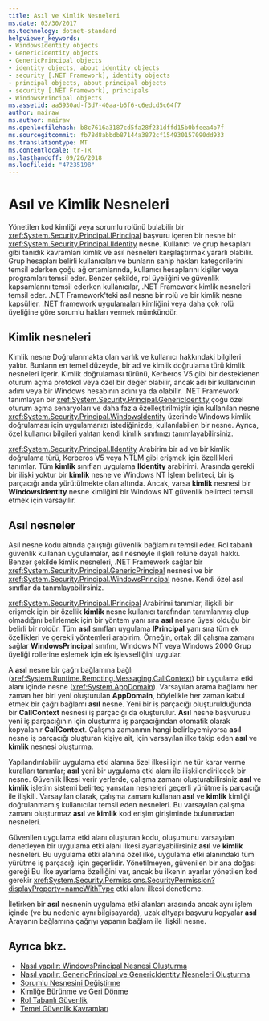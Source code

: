 ```yaml
---
title: Asıl ve Kimlik Nesneleri
ms.date: 03/30/2017
ms.technology: dotnet-standard
helpviewer_keywords:
- WindowsIdentity objects
- GenericIdentity objects
- GenericPrincipal objects
- identity objects, about identity objects
- security [.NET Framework], identity objects
- principal objects, about principal objects
- security [.NET Framework], principals
- WindowsPrincipal objects
ms.assetid: aa5930ad-f3d7-40aa-b6f6-c6edcd5c64f7
author: mairaw
ms.author: mairaw
ms.openlocfilehash: b8c7616a3187cd5fa28f231dffd15b0bfeea4b7f
ms.sourcegitcommit: fb78d8abbdb87144a3872cf154930157090dd933
ms.translationtype: MT
ms.contentlocale: tr-TR
ms.lasthandoff: 09/26/2018
ms.locfileid: "47235198"
---
```

# <a name="principal-and-identity-objects"></a>Asıl ve Kimlik Nesneleri
Yönetilen kod kimliği veya sorumlu rolünü bulabilir bir <xref:System.Security.Principal.IPrincipal> başvuru içeren bir nesne bir <xref:System.Security.Principal.IIdentity> nesne. Kullanıcı ve grup hesapları gibi tanıdık kavramları kimlik ve asıl nesneleri karşılaştırmak yararlı olabilir. Grup hesapları belirli kullanıcıları ve bunların sahip hakları kategorilerini temsil ederken çoğu ağ ortamlarında, kullanıcı hesaplarını kişiler veya programları temsil eder. Benzer şekilde, rol üyeliğini ve güvenlik kapsamlarını temsil ederken kullanıcılar, .NET Framework kimlik nesneleri temsil eder. .NET Framework'teki asıl nesne bir rolü ve bir kimlik nesne kapsüller. .NET framework uygulamaları kimliğini veya daha çok rolü üyeliğine göre sorumlu hakları vermek mümkündür.  
  
## <a name="identity-objects"></a>Kimlik nesneleri  
 Kimlik nesne Doğrulanmakta olan varlık ve kullanıcı hakkındaki bilgileri yalıtır. Bunların en temel düzeyde, bir ad ve kimlik doğrulama türü kimlik nesneleri içerir. Kimlik doğrulaması türünü, Kerberos V5 gibi bir desteklenen oturum açma protokol veya özel bir değer olabilir, ancak adı bir kullanıcının adını veya bir Windows hesabının adını ya da olabilir. .NET Framework tanımlayan bir <xref:System.Security.Principal.GenericIdentity> çoğu özel oturum açma senaryoları ve daha fazla özelleştirilmiştir için kullanılan nesne <xref:System.Security.Principal.WindowsIdentity> üzerinde Windows kimlik doğrulaması için uygulamanızı istediğinizde, kullanılabilen bir nesne. Ayrıca, özel kullanıcı bilgileri yalıtan kendi kimlik sınıfınızı tanımlayabilirsiniz.  
  
 <xref:System.Security.Principal.IIdentity> Arabirim bir ad ve bir kimlik doğrulama türü, Kerberos V5 veya NTLM gibi erişmek için özellikleri tanımlar. Tüm **kimlik** sınıfları uygulama **IIdentity** arabirimi. Arasında gerekli bir ilişki yoktur bir **kimlik** nesne ve Windows NT İşlem belirteci, bir iş parçacığı anda yürütülmekte olan altında. Ancak, varsa **kimlik** nesnesi bir **WindowsIdentity** nesne kimliğini bir Windows NT güvenlik belirteci temsil etmek için varsayılır.  
  
## <a name="principal-objects"></a>Asıl nesneler  
 Asıl nesne kodu altında çalıştığı güvenlik bağlamını temsil eder. Rol tabanlı güvenlik kullanan uygulamalar, asıl nesneyle ilişkili rolüne dayalı hakkı. Benzer şekilde kimlik nesneleri, .NET Framework sağlar bir <xref:System.Security.Principal.GenericPrincipal> nesnesi ve bir <xref:System.Security.Principal.WindowsPrincipal> nesne. Kendi özel asıl sınıflar da tanımlayabilirsiniz.  
  
 <xref:System.Security.Principal.IPrincipal> Arabirimi tanımlar, ilişkili bir erişmek için bir özellik **kimlik** nesne kullanıcı tarafından tanımlanmış olup olmadığını belirlemek için bir yöntem yanı sıra **asıl** nesne üyesi olduğu bir belirli bir roldür. Tüm **asıl** sınıfları uygulama **IPrincipal** yanı sıra tüm ek özellikleri ve gerekli yöntemleri arabirim. Örneğin, ortak dil çalışma zamanı sağlar **WindowsPrincipal** sınıfını, Windows NT veya Windows 2000 Grup üyeliği rollerine eşlemek için ek işlevselliğini uygular.  
  
 A **asıl** nesne bir çağrı bağlamına bağlı (<xref:System.Runtime.Remoting.Messaging.CallContext>) bir uygulama etki alanı içinde nesne (<xref:System.AppDomain>). Varsayılan arama bağlamı her zaman her biri yeni oluşturulan **AppDomain**, böylelikle her zaman kabul etmek bir çağrı bağlamı **asıl** nesne. Yeni bir iş parçacığı oluşturulduğunda bir **CallContext** nesnesi iş parçacığı da oluşturulur. **Asıl** nesne başvurusu yeni iş parçacığının için oluşturma iş parçacığından otomatik olarak kopyalanır **CallContext**. Çalışma zamanının hangi belirleyemiyorsa **asıl** nesne iş parçacığı oluşturan kişiye ait, için varsayılan ilke takip eden **asıl** ve **kimlik** nesnesi oluşturma.  
  
 Yapılandırılabilir uygulama etki alanına özel ilkesi için ne tür karar verme kuralları tanımlar; **asıl** yeni bir uygulama etki alanı ile ilişkilendirilecek bir nesne. Güvenlik İlkesi verir yerlerde, çalışma zamanı oluşturabilirsiniz **asıl** ve **kimlik** işletim sistemi belirteç yansıtan nesneleri geçerli yürütme iş parçacığı ile ilişkili. Varsayılan olarak, çalışma zamanı kullanan **asıl** ve **kimlik** kimliği doğrulanmamış kullanıcılar temsil eden nesneleri. Bu varsayılan çalışma zamanı oluşturmaz **asıl** ve **kimlik** kod erişim girişiminde bulunmadan nesneleri.  
  
 Güvenilen uygulama etki alanı oluşturan kodu, oluşumunu varsayılan denetleyen bir uygulama etki alanı ilkesi ayarlayabilirsiniz **asıl** ve **kimlik** nesneleri. Bu uygulama etki alanına özel ilke, uygulama etki alanındaki tüm yürütme iş parçacığı için geçerlidir. Yönetilmeyen, güvenilen bir ana doğası gereği Bu ilke ayarlama özelliğini var, ancak bu ilkenin ayarlar yönetilen kod gerekir <xref:System.Security.Permissions.SecurityPermission?displayProperty=nameWithType> etki alanı ilkesi denetleme.  
  
 İletirken bir **asıl** nesnenin uygulama etki alanları arasında ancak aynı işlem içinde (ve bu nedenle aynı bilgisayarda), uzak altyapı başvuru kopyalar **asıl** Arayanın bağlamına çağrıyı yapanın bağlam ile ilişkili nesne.  
  
## <a name="see-also"></a>Ayrıca bkz.

- [Nasıl yapılır: WindowsPrincipal Nesnesi Oluşturma](../../../docs/standard/security/how-to-create-a-windowsprincipal-object.md)  
- [Nasıl yapılır: GenericPrincipal ve GenericIdentity Nesneleri Oluşturma](../../../docs/standard/security/how-to-create-genericprincipal-and-genericidentity-objects.md)  
- [Sorumlu Nesnesini Değiştirme](../../../docs/standard/security/replacing-a-principal-object.md)  
- [Kimliğe Bürünme ve Geri Dönme](../../../docs/standard/security/impersonating-and-reverting.md)  
- [Rol Tabanlı Güvenlik](../../../docs/standard/security/role-based-security.md)  
- [Temel Güvenlik Kavramları](../../../docs/standard/security/key-security-concepts.md)
